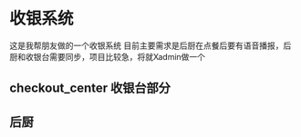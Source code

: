 # 收银系统

这是我帮朋友做的一个收银系统
目前主要需求是后厨在点餐后要有语音播报，后厨和收银台需要同步，项目比较急，将就Xadmin做一个

## checkout_center 收银台部分
## 后厨









































